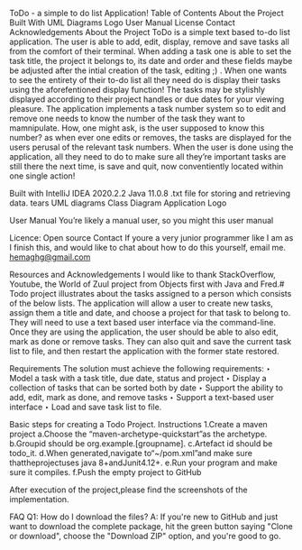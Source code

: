 ToDo - a simple to do list Application!
Table of Contents
About the Project
Built With
UML Diagrams
Logo
User Manual
License
Contact
Acknowledgements
About the Project
ToDo is a simple text based to-do list application. The user is able to add, edit, display, remove and save tasks all from the comfort of their terminal. When adding a task one is able to set the task title, the project it belongs to, its date and order and these fields maybe be adjusted after the intial creation of the task, editing ;) . When one wants to see the entirety of their to-do list all they need do is display their tasks using the aforefentioned display function! The tasks may be stylishly displayed according to their project handles or due dates for your viewing pleasure. The application implements a task number system so to edit and remove one needs to know the number of the task they want to mamnipulate. How, one might ask, is the user supposed to know this number? as when ever one edits or removes, the tasks are displayed for the users perusal of the relevant task numbers. When the user is done using the application, all they need to do to make sure all they’re important tasks are still there the next time, is save and quit, now conventiently located within one single action!

Built with
IntelliJ IDEA 2020.2.2
Java 11.0.8
.txt file for storing and retrieving data.
tears
UML diagrams
Class Diagram
Application Logo

User Manual
You’re likely a manual user, so you might this user manual

Licence:
Open source
Contact
If youre a very junior programmer like I am as I finish this, and would like to chat about how to do this yourself, email me.
hemaghg@gmail.com

Resources and Acknowledgements
I would like to thank StackOverflow, Youtube, the World of Zuul project from Objects first with Java and Fred.# Todo project illustrates about the tasks assigned to a person which consists of the below lists.
The application will allow a user to
create new tasks, assign them a title and  date, and choose a project for that
task to belong to. They will need to use a text based user interface via the
command-line.
Once
they are using the application, the user should be able to also edit, mark as done or
remove tasks. They can also quit and save the current task list to file, and then
restart the application with the former state restored.

Requirements
The solution must achieve the following requirements:
‣ Model a task with a task title, due date, status and project
‣ Display a collection of tasks that can be sorted both by date
‣ Support the ability to add, edit, mark as done, and remove tasks
‣ Support a text-based user interface
‣ Load and save task list to file.

Basic steps for creating a Todo Project.
Instructions
1.Create a maven project
a.Choose the “maven-archetype-quickstart”as the archetype.
b.Groupid should be org.example.[groupname].
c.Artefact id should be todo_it.
d.When generated,navigate to“~/pom.xml”and make sure thattheprojectuses java 8+andJunit4.12+.
e.Run your program and make sure it compiles.
f.Push the empty project to GitHub


After execution of the project,please find the screenshots of the implementation.


FAQ
Q1: How do I download the files?
A: If you're new to GitHub and just want to download the complete package, hit the green button saying "Clone or download", choose the "Download ZIP" option, and you're good to go.
